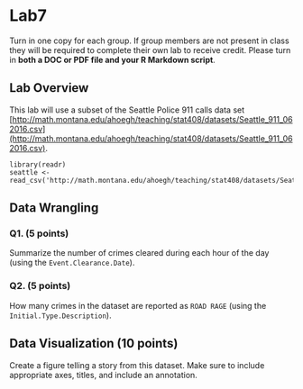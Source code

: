 # Lab7

Turn in one copy for each group. If group members are not present in class they will be required to complete their own lab to receive credit. Please turn in **both a DOC or PDF file and your R Markdown script**. 

## Lab Overview

This lab will use a subset of the Seattle Police 911 calls data set [http://math.montana.edu/ahoegh/teaching/stat408/datasets/Seattle_911_062016.csv](http://math.montana.edu/ahoegh/teaching/stat408/datasets/Seattle_911_062016.csv). 

```
library(readr)
seattle <- read_csv('http://math.montana.edu/ahoegh/teaching/stat408/datasets/Seattle_911_062016.csv')
```


## Data Wrangling

### Q1. (5 points)
Summarize the number of crimes cleared during each hour of the day (using the `Event.Clearance.Date`).

### Q2. (5 points)
How many crimes in the dataset are reported as `ROAD RAGE` (using the `Initial.Type.Description`).

## Data Visualization (10 points)

Create a figure telling a story from this dataset. Make sure to include appropriate axes, titles, and include an annotation.
